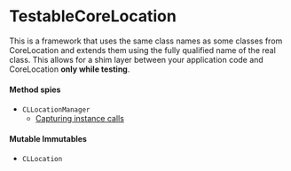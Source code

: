 TestableCoreLocation
====================

This is a framework that uses the same class names as some classes from CoreLocation and extends them using the fully qualified name of the real class. This allows for a shim layer between your application code and CoreLocation **only while testing**.

#### Method spies

- `CLLocationManager`
  - [Capturing instance calls](CLLocationManager.md)

#### Mutable Immutables

- `CLLocation`
